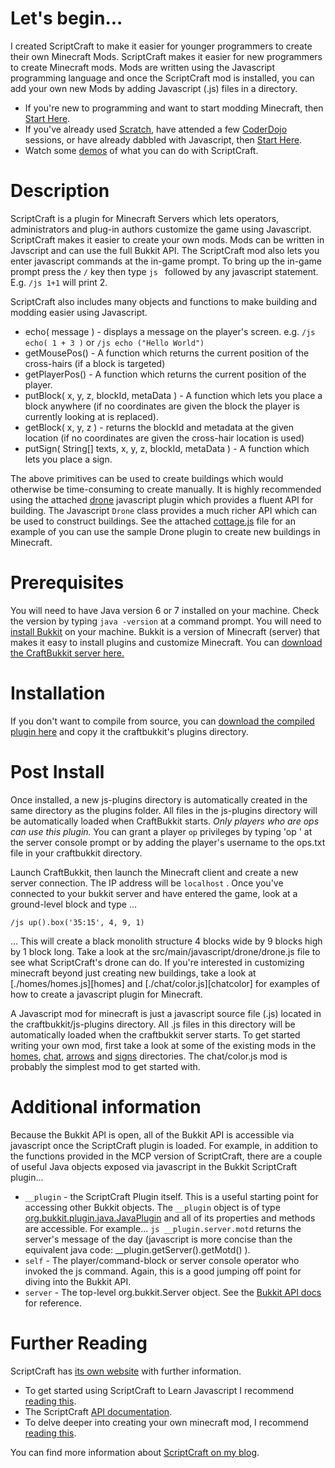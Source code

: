 # Let's begin...

I created ScriptCraft to make it easier for younger programmers to create their own Minecraft Mods. ScriptCraft makes it easier for new programmers to create Minecraft mods. Mods are written using the Javascript programming language and once the ScriptCraft mod is installed, you can add your own new Mods by adding Javascript (.js) files in a directory.

 * If you're new to programming and want to start modding Minecraft, then [Start Here][ypgpm].
 * If you've already used [Scratch][scr], have attended a few [CoderDojo][cd] sessions, or have already dabbled with Javascript, then [Start Here][cda].
 * Watch some [demos][ytpl] of what you can do with ScriptCraft.

# Description

ScriptCraft is a plugin for Minecraft Servers which lets
operators, administrators and plug-in authors customize the game using
Javascript.  ScriptCraft makes it easier to create your own mods. Mods
can be written in Javscript and can use the full Bukkit API.  The
ScriptCraft mod also lets you enter javascript commands at the in-game
prompt.  To bring up the in-game prompt press the `/` key then type
`js ` followed by any javascript statement.  E.g. `/js 1+1` will print
2.

ScriptCraft also includes many objects and functions to make building and modding easier using Javascript.

 * echo( message ) - displays a message on the player's screen. e.g. `/js echo( 1 + 3 )` or `/js echo ("Hello World")`
 * getMousePos() - A function which returns the current position of the cross-hairs (if a block is targeted)
 * getPlayerPos() - A function which returns the current position of the player.
 * putBlock( x, y, z, blockId, metaData ) - A function which lets you place a block anywhere (if no coordinates are given the block the player is currently looking at is replaced).
 * getBlock( x, y, z ) - returns the blockId and metadata at the given location (if no coordinates are given the cross-hair location is used)
 * putSign( String[] texts, x, y, z, blockId, metaData ) - A function which lets you place a sign.

The above primitives can be used to create buildings which would
otherwise be time-consuming to create manually.  It is highly
recommended using the attached [drone][drone] javascript plugin which
provides a fluent API for building.  The Javascript `Drone` class
provides a much richer API which can be used to construct
buildings. See the attached [cottage.js][cottage] file for an example
of you can use the sample Drone plugin to create new buildings in
Minecraft.

[drone]: https://github.com/walterhiggins/ScriptCraft/tree/master/src/main/javascript/drone/drone.js
[cottage]: https://github.com/walterhiggins/ScriptCraft/tree/master/src/main/javascript//drone/cottage.js

Prerequisites
=============
You will need to have Java version 6 or 7 installed on your
machine. Check the version by typing `java -version` at a command
prompt.  You will need to [install Bukkit][ib] on your machine. Bukkit
is a version of Minecraft (server) that makes it easy to install
plugins and customize Minecraft.  You can [download the CraftBukkit
server here.][cbdl]

Installation
============
If you don't want to compile from source, you can [download the
compiled plugin here][dl] and copy it the craftbukkit's plugins
directory.

Post Install
============
Once installed, a new js-plugins directory is automatically created in
the same directory as the plugins folder.  All files in the js-plugins
directory will be automatically loaded when CraftBukkit starts.  *Only
players who are ops can use this plugin.* You can grant a player `op`
privileges by typing 'op <username>' at the server console prompt or
by adding the player's username to the ops.txt file in your
craftbukkit directory.

Launch CraftBukkit, then launch the Minecraft client and create a new
server connection. The IP address will be `localhost` . Once you've
connected to your bukkit server and have entered the game, look at a
ground-level block and type ...

    /js up().box('35:15', 4, 9, 1)

... This will create a black monolith structure 4 blocks wide by 9
blocks high by 1 block long.  Take a look at the
src/main/javascript/drone/drone.js file to see what ScriptCraft's
drone can do.  If you're interested in customizing minecraft beyond
just creating new buildings, take a look at [./homes/homes.js][homes]
and [./chat/color.js][chatcolor] for examples of how to create a
javascript plugin for Minecraft.

[ho]: blob/master/src/main/javascript/homes/homes.js
[ch]: blob/master/src/main/javascript/chat/color.js
[ar]: blob/master/src/main/javascript/arrows/arrows.js
[si]: blob/master/src/main/javascript/signs/menu.js

A Javascript mod for minecraft is just a javascript source file (.js)
located in the craftbukkit/js-plugins directory. All .js files in this
directory will be automatically loaded when the craftbukkit server
starts. To get started writing your own mod, first take a look at some
of the existing mods in the [homes][ho], [chat][ch], [arrows][ar] and
[signs][si] directories. The chat/color.js mod is probably the
simplest mod to get started with.

Additional information
======================
Because the Bukkit API is open, all of the Bukkit API is accessible
via javascript once the ScriptCraft plugin is loaded. For example, in
addition to the functions provided in the MCP version of ScriptCraft,
there are a couple of useful Java objects exposed via javascript in
the Bukkit ScriptCraft plugin...

 * `__plugin` - the ScriptCraft Plugin itself. This is a useful starting point for accessing other Bukkit objects. The `__plugin` object is of type [org.bukkit.plugin.java.JavaPlugin][api] and all of its properties and methods are accessible. For example... `js __plugin.server.motd` returns the server's message of the day (javascript is more concise than the equivalent java code: __plugin.getServer().getMotd() ).
 * `self` - The player/command-block or server console operator who invoked the js command. Again, this is a good jumping off point for diving into the Bukkit API.
 * `server` - The top-level org.bukkit.Server object. See the [Bukkit API docs][bukapi] for reference.

[dl]: http://scriptcraftjs.org/download
[api]: http://jd.bukkit.org/apidocs/org/bukkit/plugin/java/JavaPlugin.html
[ib]: http://wiki.bukkit.org/Setting_up_a_server
[cbdl]: http://dl.bukkit.org/downloads/craftbukkit/
[bukapi]: http://jd.bukkit.org/apidocs/

Further Reading
===============

ScriptCraft has [its own website][website] with further information.

 * To get started using ScriptCraft to Learn Javascript I recommend [reading this][yp].
 * The ScriptCraft [API documentation][api].
 * To delve deeper into creating your own minecraft mod, I recommend [reading this][mm].

You can find more information about [ScriptCraft on my blog][blog].

[blog]: http://walterhiggins.net/blog/cat-index-scriptcraft.html
[buk]: https://github.com/walterhiggins/ScriptCraft/blob/master/bukkit.md
[yp]: YoungPersonsGuideToProgrammingMinecraft.md
[mm]: http://walterhiggins.net/blog/ScriptCraft-1-Month-later
[api]: https://github.com/walterhiggins/ScriptCraft/blob/master/docs/api.md
[website]: http://scriptcraftjs.org/
[ypgpm]: YoungPersonsGuideToProgrammingMinecraft.md
[cd]: http://coderdojo.com/
[scr]: http://scratch.mit.edu/
[cda]: http://cdathenry.wordpress.com/category/modderdojo/
[ytpl]: http://www.youtube.com/watch?v=DDp20SKm43Y&list=PL4Tw0AgXQZH5BiFHqD2hXyXQi0-qFbGp_
